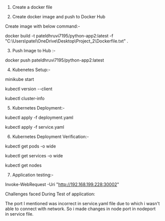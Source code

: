 1) Create a docker file 

2) Create docker image  and push to Docker Hub 

Create image with below command:- 

docker build -t pateldhruvi7195/python-app2:latest -f "C:\Users\patel\OneDrive\Desktop\Project_2\Dockerfile.txt" .

3) Push Image to Hub :-

docker push pateldhruvi7195/python-app2:latest

4) Kubenetes Setup:-

minikube start

kubectl version --client

kubectl cluster-info

5) Kubernetes Deployment:-

kubectl apply -f deployment.yaml

kubectl apply -f service.yaml

6) Kubernetes Deployment Verification:-

kubectl get pods -o wide

kubectl get services -o wide

kubectl get nodes

7) Application testing:-

 Invoke-WebRequest -Uri "http://192.168.199.228:30002"


Challenges faced During Test of application:

The port I mentioned was incorrect in service.yaml file due to which i wasn't able to connect with network. So i made changes in node port in nodeport in service file. 

